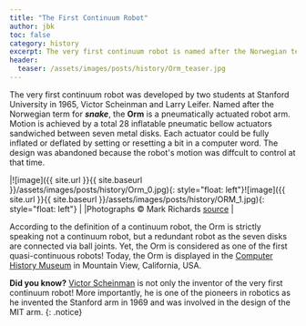 ```yaml
---
title: "The First Continuum Robot"
author: jbk
toc: false
category: history
excerpt: The very first continuum robot is named after the Norwegian term for snake.
header:
  teaser: /assets/images/posts/history/Orm_teaser.jpg
---
```

The very first continuum robot was developed by two students at Stanford University in 1965, Victor Scheinman and Larry Leifer.
Named after the Norwegian term for ***snake***, the **Orm** is a pneumatically actuated robot arm. 
Motion is achieved by a total 28 inflatable pneumatic bellow actuators sandwiched between seven metal disks. Each actuator could be fully inflated or deflated by setting or resetting a bit in a computer word. The design was abandoned because the robot's motion was diffcult to control at that time. 

|![image]({{ site.url }}{{ site.baseurl }}/assets/images/posts/history/Orm_0.jpg){: style="float: left"}![image]({{ site.url }}{{ site.baseurl }}/assets/images/posts/history/ORM_1.jpg){: style="float: left"} |
|Photographs © Mark Richards [source](https://www.computerhistory.org/revolution/artificial-intelligence-robotics/13/293/1279) |

According to the definition of a continuum robot, the Orm is strictly speaking not a continuum robot, but a redundant robot as the seven disks are connected via ball joints. 
Yet, the Orm is considered as one of the first quasi-continuous robots! 
Today, the Orm is displayed in the [Computer History Museum](https://www.computerhistory.org/collections/catalog/102723509) in Mountain View, California, USA. 

**Did you know?** [Victor Scheinman](https://en.wikipedia.org/wiki/Victor_Scheinman) is not only the inventor of the very first continuum robot! More importantly, he is one of the pioneers in robotics as he invented the Stanford arm in 1969 and was involved in the design of the MIT arm. 
{: .notice}